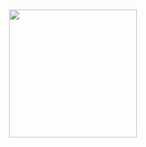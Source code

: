 <h1 align="center">
<img height = 230px src="https://us.zonerama.com/photos/1006966523_2484x501.jpg" />
</h1>

